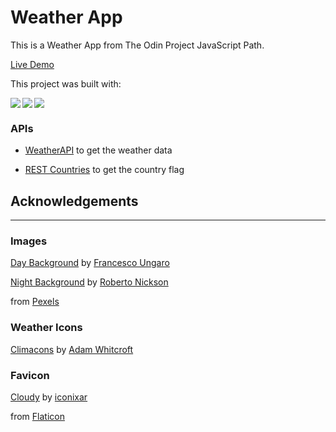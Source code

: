 # Weather App

This is a Weather App from The Odin Project JavaScript Path.

[Live Demo](https://godwin-17.github.io/odin-weather-app)

This project was built with:

<div style="display: flex; gap: 0.2em; margin-bottom: 1em">
<img src="https://img.shields.io/badge/HTML5-E34F26.svg?style=for-the-badge&logo=HTML5&logoColor=white">

<img src="https://img.shields.io/badge/CSS3-1572B6.svg?style=for-the-badge&logo=CSS3&logoColor=white">

<img src="https://img.shields.io/badge/JavaScript-323330.svg?style=for-the-badge&logo=JavaScript&logoColor=F7DF1E">
</div>

### APIs

- [WeatherAPI](https://www.weatherapi.com/) to get the weather data

- [REST Countries](https://restcountries.com/) to get the country flag

## Acknowledgements

---

### Images

[Day Background](https://www.pexels.com/photo/photography-of-sand-dunes-under-blue-sky-998660/)
by [Francesco Ungaro](https://www.pexels.com/@francesco-ungaro/)

[Night Background](https://www.pexels.com/photo/blood-moon-on-a-dark-sky-2775580/) by [Roberto Nickson](https://www.pexels.com/@rpnickson/)

from [Pexels](https://www.pexels.com/)

### Weather Icons

[Climacons](https://github.com/christiannaths/Climacons-Font) by [Adam Whitcroft](https://adamwhitcroft.com/)

### Favicon

[Cloudy](https://www.flaticon.com/free-icon/cloudy_1163661?term=weather&page=1&position=2&origin=search&related_id=1163661) by [iconixar](https://www.flaticon.com/authors/iconixar)

from [Flaticon](https://www.flaticon.com/)
